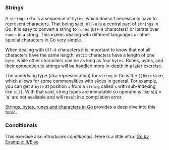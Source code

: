 ### Strings

A `string` in Go is a sequence of `bytes`, which doesn't necessarily have to represent characters.
That being said, `UTF-8` is a central part of `strings` in Go. It is easy to convert a string to `runes` (`UTF-8` characters) or iterate over `runes` in a string.
This makes dealing with different languages or other special characters in Go very simple.

When dealing with `UTF-8` characters it is important to know that not all characters have the same length;
`ASCII` characters have a length of one `byte`, while other characters can be as long as four `bytes`.
Runes, bytes, and their connection to strings will be handled more in-depth in a later exercise.

The underlying type (aka representation) for `string` in Go is the `[]byte` slice, which allows for some commonalities with slices in general.
For example, you can get a `byte` at position `i` from a `string` called `s` with sub-indexing, like `s[i]`.
With that said, string types are immutable so operations like s[i] = 'a' are not available and will result in a compilation error.

[Strings, bytes, runes and characters in Go](https://blog.golang.org/strings) provides a deep dive into this topic.

### Conditionals

This exercise also introduces _conditionals_. Here is a little intro:
[Go by Example: If/Else](https://gobyexample.com/if-else)
